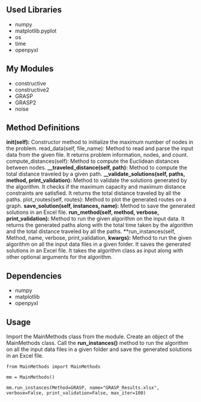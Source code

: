 ## Used Libraries
- numpy
- matplotlib.pyplot
- os
- time
- openpyxl

## My Modules
- constructive
- constructive2
- GRASP
- GRASP2
- noise

## Method Definitions
**__init__(self):** Constructor method to initialize the maximum number of nodes in the problem.
read_data(self, file_name): Method to read and parse the input data from the given file. It returns problem information, nodes, and count.
compute_distances(self): Method to compute the Euclidean distances between nodes.
**__traveled_distance(self, path):** Method to compute the total distance traveled by a given path.
**__validate_solutions(self, paths, method, print_validation):** Method to validate the solutions generated by the algorithm. It checks if the maximum capacity and maximum distance constraints are satisfied. It returns the total distance traveled by all the paths.
plot_routes(self, routes): Method to plot the generated routes on a graph.
**save_solution(self, instances, name):** Method to save the generated solutions in an Excel file.
**run_method(self, method, verbose, print_validation):** Method to run the given algorithm on the input data. It returns the generated paths along with the total time taken by the algorithm and the total distance traveled by all the paths.
**run_instances(self, Method, name, verbose, print_validation, **kwargs):** Method to run the given algorithm on all the input data files in a given folder. It saves the generated solutions in an Excel file. It takes the algorithm class as input along with other optional arguments for the algorithm.

## Dependencies
- numpy
- matplotlib
- openpyxl

## Usage
Import the MainMethods class from the module. Create an object of the MainMethods class. Call the **run_instances()** method to run the algorithm on all the input data files in a given folder and save the generated solutions in an Excel file.

```
from MainMethods import MainMethods

mm = MainMethods()

mm.run_instances(Method=GRASP, name="GRASP_Results.xlsx", verbose=False, print_validation=False, max_iter=100)

```
